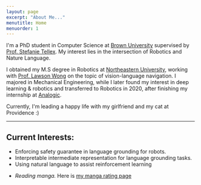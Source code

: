 ```yaml
---
layout: page
excerpt: "About Me..."
menutitle: Home
menuorder: 1
---
```

I'm a PhD student in Computer Science at [Brown University](https://www.brown.edu/) supervised by [Prof. Stefanie Tellex](https://h2r.cs.brown.edu/people/). My interest lies in the intersection of Robotics and Nature Language.

I obtained my M.S degree in Robotics at [Northeastern University](https://www.northeastern.edu/), working with [Prof. Lawson Wong](https://www.khoury.northeastern.edu/people/lawson-wong/) on the topic of vision-language navigation. I majored in Mechanical Engineering, while I later found my interest in deep learning & robotics and transferred to Robotics in 2020, after finishing my internship at [Analogic](https://www.analogic.com/).

<!--Prior to NEU, I recevied my B.Eng at School of Mechanical Engineering and Automation of [Northeastern University (CN)](http://english.neu.edu.cn/), advised by [Prof. Yaping Zhao](http://www.me.neu.edu.cn/2015/1105/c3344a55926/pagem.htm).-->

Currently, I'm leading a happy life with my girlfriend and my cat at Providence :)

---
## Current Interests:

- Enforcing safety guarantee in language grounding for robots.
- Interpretable intermediate representation for language grounding tasks.
- Using natural language to assist reinforcement learning
<!-- - Improving the performance of instruction generator for data augmentation in vision-language navigation task.-->
<!-- - Solving the reward sparsity of reinforcement learning in the context of language generation-->
<!-- - Implementing language grounding into real-world circumstance-->
- *Reading manga.* Here is [my manga rating page](https://butternut-bagpipe-9e8.notion.site/Manga-ff90216138c54dadbd48a88221c330c1)
